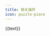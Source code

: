 ```yaml
---
title: 相关插件
icon: puzzle-piece
---
```


<!-- markdownlint-disable -->

<div class="plugins-wrapper">
  <a v-for="{ text, icon, link } in features" class="plugin-item" target="_blank" :href="link">
    <HopeIcon :icon="icon" />
    <div>{{text}}</div>
  </a>
</div>

<script setup lang="ts">
const getLink = (name: string): string =>
  `https://${
    IS_NETLIFY
      ? `${name === "shared" ? name : `plugin-${name}`}.vuejs.press/zh/`
      : `vuepress-theme-hope.${
          IS_GITEE ? "gitee" : "github"
        }.io/v2/${name.replace(/\d+$/, "")}/zh/`
  }`;

const features = [
    {
    text: "追加时间插件",
    icon: "clock",
    link: getLink("append-date"),
  },
  {
    text: "自动目录插件",
    icon: "network-wired",
    link: getLink("auto-catalog"),
  },
  {
    text: "博客插件",
    icon: "blog",
    link: getLink("blog2"),
  },
  {
    text: "评论插件",
    icon: "comment",
    link: getLink("comment2"),
  },
  {
    text: "组件库",
    icon: "puzzle-piece",
    link: getLink("components"),
  },
  {
    text: "版权信息插件",
    icon: "copyright",
    link: getLink("copyright2"),
  },
  {
    text: "LightGallery 插件",
    icon: "image",
    link: getLink("lightgallery"),
  },
  {
    text: "Markdown 增强插件",
    icon: "fab fa-markdown",
    link: getLink("md-enhance"),
  },
  {
    text: "图片预览插件",
    icon: "image",
    link: getLink("photo-swipe"),
  },
  {
    text: "PWA 插件",
    icon: "mobile",
    link: getLink("pwa2"),
  },
  {
    text: "阅读时间插件",
    icon: "book-open",
    link: getLink("reading-time2"),
  },
  {
    text: "移除 PWA 插件",
    icon: "trash-can",
    link: getLink("remove-pwa"),
  },
  {
    text: "重定向插件",
    icon: "fas fa-eject fa-rotate-90",
    link: getLink("redirect"),
  },
  {
    text: "Sass 调色板插件",
    icon: "palette",
    link: getLink("sass-palette"),
  },
  {
    text: "客户端搜索插件",
    icon: "search",
    link: getLink("search-pro"),
  },
  {
    text: "VuePress 工具函数",
    icon: "toolbox",
    link: getLink("shared"),
  },
];
</script>
